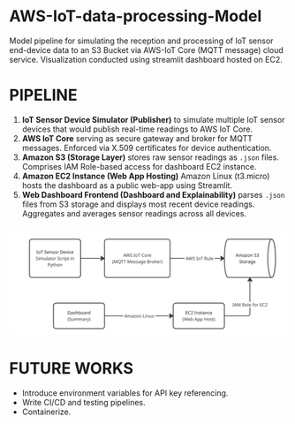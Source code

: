 # AWS-IoT-data-processing-Model
Model pipeline for simulating the reception and processing of IoT sensor end-device data to an S3 Bucket via AWS-IoT Core (MQTT message) cloud service. Visualization conducted using streamlit dashboard hosted on EC2.

# PIPELINE
1. **IoT Sensor Device Simulator (Publisher)** to simulate multiple IoT sensor devices that would publish real-time readings to AWS IoT Core.
2. **AWS IoT Core** serving as secure gateway and broker for MQTT messages. Enforced via X.509 certificates for device authentication.
3. **Amazon S3 (Storage Layer)** stores raw sensor readings as `.json` files. Comprises IAM Role-based access for dashboard EC2 instance.
4. **Amazon EC2 Instance (Web App Hosting)** Amazon Linux (t3.micro) hosts the dashboard as a public web-app using Streamlit.
5. **Web Dashboard Frontend (Dashboard and Explainability)** parses `.json` files from S3 storage and displays most recent device readings. Aggregates and averages sensor readings across all devices.

![IoT Monitoring Architecture](iot_architecture.jpg)

# FUTURE WORKS
- Introduce environment variables for API key referencing.
- Write CI/CD and testing pipelines.
- Containerize.
